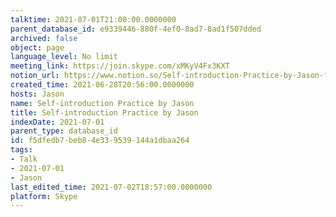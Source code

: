 ```yaml
---
talktime: 2021-07-01T21:00:00.0000000
parent_database_id: e9339446-880f-4ef0-8ad7-8ad1f507dded
archived: false
object: page
language_level: No limit
meeting_link: https://join.skype.com/xMKyV4Fx3KXT
notion_url: https://www.notion.so/Self-introduction-Practice-by-Jason-f5dfedb7beb84e339539144a1dbaa264
created_time: 2021-06-28T20:56:00.0000000
hosts: Jason
name: Self-introduction Practice by Jason
title: Self-introduction Practice by Jason
indexDate: 2021-07-01
parent_type: database_id
id: f5dfedb7-beb8-4e33-9539-144a1dbaa264
tags:
- Talk
- 2021-07-01
- Jason
last_edited_time: 2021-07-02T18:57:00.0000000
platform: Skype
---
```








